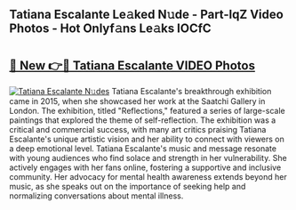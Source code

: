 ## Tatiana Escalante Le𝚊ked N𝚞de - Part-lqZ Video Photos - Hot Onlyf𝚊ns Le𝚊ks IOCfC

# <h2><a href="http://ab63287.deff.icu/?id=Tatiana+Escalante">🔗 New 👉🔴 Tatiana Escalante VIDEO Photos</a></h2>

[![Tatiana Escalante N𝚞des](https://i.imgur.com/rIISA9y.gif)](http://ab63287.deff.icu/?id=Tatiana+Escalante)
Tatiana Escalante's breakthrough exhibition came in 2015, when she showcased her work at the Saatchi Gallery in London. The exhibition, titled "Reflections," featured a series of large-scale paintings that explored the theme of self-reflection. The exhibition was a critical and commercial success, with many art critics praising Tatiana Escalante's unique artistic vision and her ability to connect with viewers on a deep emotional level. Tatiana Escalante's music and message resonate with young audiences who find solace and strength in her vulnerability. She actively engages with her fans online, fostering a supportive and inclusive community. Her advocacy for mental health awareness extends beyond her music, as she speaks out on the importance of seeking help and normalizing conversations about mental illness.

